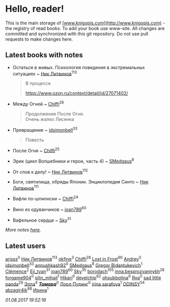 # Hello, reader!
This is the main storage of [www.knigopis.com](http://www.knigopis.com) - the registry of read books.
To add your book use www-site. All changes are committed and synchronized with this git repository.
Do not use pull requests to make changes here.


## Latest books with notes
* Остаться в живых. Психология поведения в экстремальных ситуациях ~ [Ник Литвинов](users/241/241974816-vkontakte)<sup>113</sup>
    > В процессе
    > 
    > https://www.ozon.ru/context/detail/id/27071402/

* Между Огней ~ [Chiffi](users/105/105831994080785626680-google)<sup>26</sup>
    > Продолжение После Огня.  
    > Очень жалко Лисенка

* Превращение ~ [idsimonbell](users/380/380554090-vkontakte)<sup>33</sup>
    > Повесть

* После Огня ~ [Chiffi](users/105/105831994080785626680-google)<sup>25</sup>

* Эрик (цикл Волшебники и герои, часть 4) ~ [SMedgaus](users/162/162444669-vkontakte)<sup>8</sup>

* От слов к делу! ~ [Ник Литвинов](users/241/241974816-vkontakte)<sup>112</sup>

* Боги, святилища, обряды Японии. Энциклопедия Синто ~ [Ник Литвинов](users/241/241974816-vkontakte)<sup>111</sup>

* Вафли по-шпионски ~ [Chiffi](users/105/105831994080785626680-google)<sup>24</sup>

* Вино из одуванчиков ~ [joan789](users/240/2401650-vkontakte)<sup>60</sup>

* Вафельное сердце ~ [Sky](users/118/118049897850017649660-google)<sup>31</sup>


_More notes [here](latest_books_with_notes.md)._


## Latest users
[arisss](users/839/8399226-vkontakte)<sup>0</sup> 
[Ник Литвинов](users/241/241974816-vkontakte)<sup>113</sup> 
[okfine](users/209/209723-vkontakte)<sup>3</sup> 
[Chiffi](users/105/105831994080785626680-google)<sup>26</sup> 
[Lost in Frost](users/103/103293621948650602575-google)<sup>90</sup> 
[Andrey](users/482/4823577-vkontakte)<sup>0</sup> 
[idsimonbell](users/380/380554090-vkontakte)<sup>33</sup> 
[annushkash92](users/159/159468103-vkontakte)<sup>0</sup> 
[SMedgaus](users/162/162444669-vkontakte)<sup>8</sup> 
[Gregor Bjdantukevich](users/102/102763689513347752702-google)<sup>1</sup> 
[Clémence](users/215/215227771-vkontakte)<sup>2</sup> 
[Eji_tyan](users/235/2352103981-twitter)<sup>31</sup> 
[joan789](users/240/2401650-vkontakte)<sup>60</sup> 
[Sky](users/118/118049897850017649660-google)<sup>35</sup> 
[borodach](users/157/15706320-vkontakte)<sup>105</sup> 
[inna.besprozvannykh](users/733/73323849-yandex)<sup>28</sup> 
[forgame904](users/103/103869594497189251620-google)<sup>0</sup> 
[silin_mihail](users/133/1335076-vkontakte)<sup>1</sup> 
[Hikari](users/192/192185074-vkontakte)<sup>0</sup> 
[develchip](users/852/85203415-vkontakte)<sup>62</sup> 
[ohsubbotina](users/556/556889019-twitter)<sup>0</sup> 
[Яна](users/200/20033623-vkontakte)<sup>0</sup> 
[sad little panda](users/188/1882525281990290-facebook)<sup>29</sup> 
[Элла](users/100/1002037069862545-facebook)<sup>4</sup> 
[***Тамара***](users/311/3114181641539446926-mailru)<sup>0</sup> 
[Лорд Пудинг](users/112/112214463787387089052-google)<sup>0</sup> 
[irina sarafova](users/143/1431088546976250-facebook)<sup>1</sup> 
[ODINSY](users/100/100978570902186865324-google)<sup>54</sup> 
[abzagir4ik](users/362/3621623-vkontakte)<sup>88</sup> 
[Ирина](users/636/6366057056655415957-mailru)<sup>1</sup> 


_01.08.2017 19:52:16_
